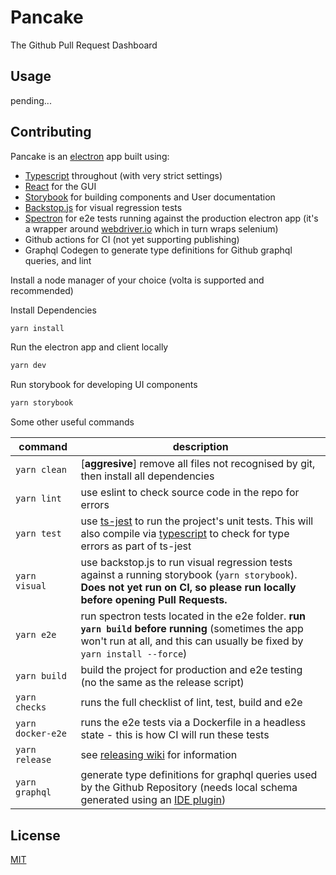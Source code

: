 # Pancake
The Github Pull Request Dashboard

## Usage

pending...

## Contributing

Pancake is an [electron](https://www.electronjs.org/) app built using:
- [Typescript](https://www.typescriptlang.org/) throughout (with very strict settings)
- [React](https://reactjs.org/) for the GUI
- [Storybook](https://storybook.js.org/docs/react/get-started/introduction) for building components and User documentation
- [Backstop.js](https://garris.github.io/BackstopJS/) for visual regression tests
- [Spectron](https://www.electronjs.org/spectron) for e2e tests running against the production electron app (it's a wrapper around [webdriver.io](https://v6.webdriver.io/docs/api.html) which in turn wraps selenium)
- Github actions for CI (not yet supporting publishing)
- Graphql Codegen to generate type definitions for Github graphql queries, and lint

Install a node manager of your choice (volta is supported and recommended)

Install Dependencies
```bash
yarn install
```

Run the electron app and client locally
```bash
yarn dev
```

Run storybook for developing UI components
```bash
yarn storybook
```

Some other useful commands

| command | description |
| --- | --- |
| `yarn clean` | [**aggresive**] remove all files not recognised by git, then install all dependencies |
| `yarn lint` | use eslint to check source code in the repo for errors |
| `yarn test` | use [ts-jest](https://kulshekhar.github.io/ts-jest/) to run the project's unit tests. This will also compile via [typescript](https://www.typescriptlang.org/) to check for type errors as part of ts-jest|
| `yarn visual` | use backstop.js to run visual regression tests against a running storybook (`yarn storybook`). **Does not yet run on CI, so please run locally before opening Pull Requests.** |
| `yarn e2e` | run spectron tests located in the e2e folder. **run `yarn build` before running** (sometimes the app won't run at all, and this can usually be fixed by `yarn install --force`)|
| `yarn build` | build the project for production and e2e testing (no the same as the release script) |
| `yarn checks` | runs the full checklist of lint, test, build and e2e ||
| `yarn docker-e2e` | runs the e2e tests via a Dockerfile in a headless state - this is how CI will run these tests |
| `yarn release` | see [releasing wiki](https://github.com/AHDesigns/pancake-electron/wiki/Releasing) for information
| `yarn graphql` | generate type definitions for graphql queries used by the Github Repository (needs local schema generated using an [IDE plugin](https://github.com/kamilkisiela/graphql-config/tree/legacy#editors))|


## License

[MIT](https://choosealicense.com/licenses/mit/)
